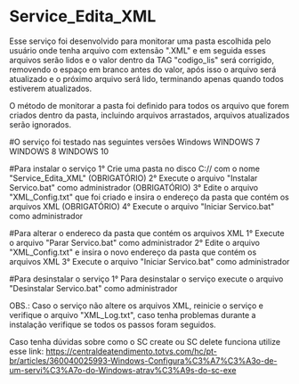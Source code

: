 # Service_Edita_XML

Esse serviço foi desenvolvido para monitorar uma pasta escolhida pelo usuário onde tenha arquivo com extensão ".XML" e em seguida esses arquivos serão lidos e o valor dentro da TAG "codigo_lis" será corrigido, removendo o espaço em branco antes do valor, após isso o arquivo será atualizado e o próximo arquivo será lido, terminando apenas quando todos estiverem atualizados.

O método de monitorar a pasta foi definido para todos os arquivo que forem criados dentro da pasta, incluindo arquivos arrastados, arquivos atualizados serão ignorados.

#O serviço foi testado nas seguintes versões Windows
WINDOWS 7
WINDOWS 8
WINDOWS 10

#Para instalar o serviço
1° Crie uma pasta no disco C:// com o nome "Service_Edita_XML" (OBRIGATÓRIO)
2° Execute o arquivo "Instalar Servico.bat" como administrador (OBRIGATÓRIO)
3° Edite o arquivo "XML_Config.txt" que foi criado e insira o endereço da pasta que contém os arquivos XML (OBRIGATÓRIO)
4° Execute o arquivo "Iniciar Servico.bat" como administrador

#Para alterar o endereco da pasta que contém os arquivos XML
1° Execute o arquivo "Parar Servico.bat" como administrador
2° Edite o arquivo "XML_Config.txt" e insira o novo endereço da pasta que contém os arquivos XML
3° Execute o arquivo "Iniciar Servico.bat" como administrador

#Para desinstalar o serviço
1° Para desinstalar o serviço execute o arquivo "Desinstalar Servico.bat" como administrador

OBS.: Caso o serviço não altere os arquivos XML, reinicie o serviço e verifique o arquivo "XML_Log.txt", caso tenha problemas durante a instalação verifique se todos os passos foram seguidos.

Caso tenha dúvidas sobre como o SC create ou SC delete funciona utilize esse link:
https://centraldeatendimento.totvs.com/hc/pt-br/articles/360040025993-Windows-Configura%C3%A7%C3%A3o-de-um-servi%C3%A7o-do-Windows-atrav%C3%A9s-do-sc-exe

